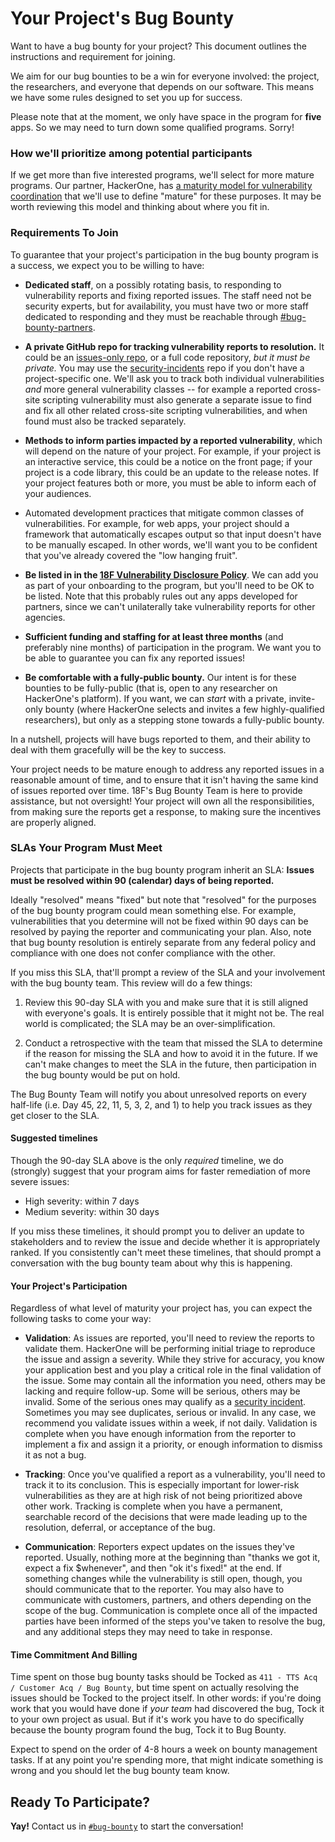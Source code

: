 # Your Project's Bug Bounty

Want to have a bug bounty for your project? This document outlines the
instructions and requirement for joining.

We aim for our bug bounties to be a win for everyone involved: the project, the
researchers, and everyone that depends on our software. This means we have some
rules designed to set you up for success.

Please note that at the moment, we only have space in the program for **five**
apps. So we may need to turn down some qualified programs. Sorry!

### How we'll prioritize among potential participants

If we get more than five interested programs, we'll select for more mature
programs. Our partner, HackerOne, has [a maturity model for vulnerability
coordination](https://www.hackerone.com/blog/vulnerability-coordination-maturity-model)
that we'll use to define "mature" for these purposes. It may be worth reviewing 
this model and thinking about where you fit in.

### Requirements To Join

To guarantee that your project's participation in the bug bounty program is a
success, we expect you to be willing to have:

* **Dedicated staff**, on a possibly rotating basis, to responding to vulnerability
reports and fixing reported issues. The staff need not be security experts, but
for availability, you must have two or more staff dedicated to responding and
they must be reachable through
[#bug-bounty-partners](https://gsa-tts.slack.com/messages/C5JQCD9PH).

* **A private GitHub repo for tracking vulnerability reports to resolution.** It
could be an [issues-only repo](https://help.github.com/articles/creating-an-issues-only-repository/), or a full code repository, *but it must be private.* You may use the [security-incidents](https://github.com/18F/security-incidents)
repo if you don't have a project-specific one.
We'll ask you to track both individual vulnerabilities *and* more general
vulnerability classes -- for example a reported cross-site scripting
vulnerability must also generate a separate issue to find and fix all other
related cross-site scripting vulnerabilities, and when found must also be
tracked separately.

* **Methods to inform parties impacted by a reported vulnerability**, which will
depend on the nature of your project. For example, if your project is an
interactive service, this could be a notice on the front page; if your project
is a code library, this could be an update to the release notes. If your
project features both or more, you must be able to inform each of your
audiences.

* Automated development practices that mitigate common classes of
vulnerabilities. For example, for web apps, your project should a framework that
automatically escapes output so that input doesn't have to be manually escaped.
In other words, we'll want you to be confident that you've already covered
the "low hanging fruit".

* **Be listed in in the [18F Vulnerability Disclosure
Policy](https://github.com/18F/vulnerability-disclosure-policy/blob/master/vulnerability-disclosure-policy.md)**. We can add you as part of your
onboarding to the program, but you'll need to be OK to be listed. Note that
this probably rules out any apps developed for partners, since we can't
unilaterally take vulnerability reports for other agencies.

* **Sufficient funding and staffing for at least three months** (and preferably
nine months) of participation in the program. We want you to be able to
guarantee you can fix any reported issues!

* **Be comfortable with a fully-public bounty.** Our intent is for these bounties
to be fully-public (that is, open to any researcher on HackerOne's platform).
If you want, we can _start_ with a private, invite-only bounty (where
HackerOne selects and invites a few highly-qualified researchers), but only
as a stepping stone towards a fully-public bounty.

In a nutshell, projects will have bugs reported to them, and their ability to
deal with them gracefully will be the key to success.

Your project needs to be mature enough to address any reported issues in a
reasonable amount of time, and to ensure that it isn't having the same kind of
issues reported over time. 18F's Bug Bounty Team is here to provide assistance,
but not oversight! Your project will own all the responsibilities, from making
sure the reports get a response, to making sure the incentives are properly
aligned.

### SLAs Your Program Must Meet

Projects that participate in the bug bounty program inherit an SLA: **Issues must
be resolved within 90 (calendar) days of being reported.** 

Ideally "resolved" means "fixed" but note that "resolved" for the purposes of 
the bug bounty program could mean something else. For example, vulnerabilities
that you determine will not be fixed within 90 days can be resolved by paying 
the reporter and communicating your plan. Also, note that bug bounty resolution
is entirely separate from any federal policy and compliance with one does not
confer compliance with the other.

If you miss this SLA, that'll prompt a review of the SLA and your involvement
with the bug bounty team. This review will do a few things:

1. Review this 90-day SLA with you and make sure that it is still aligned with
   everyone's goals. It is entirely possible that it might not be. The real
   world is complicated; the SLA may be an over-simplification.

2. Conduct a retrospective with the team that missed the SLA  to determine if
   the reason for missing the SLA and how to avoid it in the future. If we can't
   make changes to meet the SLA in the future, then participation in the bug
   bounty would be put on hold.

The Bug Bounty Team will notify you about unresolved reports on every half-life
(i.e. Day 45, 22, 11, 5, 3, 2, and 1) to help you track issues as they get
closer to the SLA.

#### Suggested timelines

Though the 90-day SLA above is the only _required_ timeline, we do (strongly)
suggest that your program aims for faster remediation of more severe issues:

* High severity: within 7 days
* Medium severity: within 30 days

If you miss these timelines, it should prompt you to deliver an update to
stakeholders and to review the issue and decide whether it is appropriately
ranked. If you consistently can't meet these timelines, that should prompt
a conversation with the bug bounty team about why this is happening.

#### Your Project's Participation

Regardless of what level of maturity your project has, you can expect the
following tasks to come your way:

* __Validation__: As issues are reported, you'll need to review the reports to
validate them. HackerOne will be performing initial triage to reproduce the
issue and assign a severity. While they strive for accuracy, you know your
application best and you play a critical role in the final validation of the issue.
Some may contain all the information you need, others may be lacking and require
follow-up. Some will be serious, others may be invalid.  Some of the serious
ones may qualify as a [security
incident](https://handbook.18f.gov/security-incidents/). Sometimes you may see
duplicates, serious or invalid. In any case, we recommend you validate issues
within a week, if not daily. Validation is complete when you have enough
information from the reporter to implement a fix and assign it a priority, or
enough information to dismiss it as not a bug.

* __Tracking__: Once you've qualified a report as a vulnerability, you'll
need to track it to its conclusion. This is especially important for
lower-risk vulnerabilities as they are at high risk of not being prioritized
above other work. Tracking is complete when you have a permanent, searchable
record of the decisions that were made leading up to the resolution, deferral,
or acceptance of the bug.

* __Communication__: Reporters expect updates on the issues they've
reported. Usually, nothing more at the beginning than "thanks we got it, expect a
fix $whenever", and then "ok it's fixed!" at the end. If something changes
while the vulnerability is still open, though, you should communicate that to
the reporter. You may also have to communicate with customers, partners, and
others depending on the scope of the bug. Communication is complete once all
of the impacted parties have been informed of the steps you've taken to resolve
the bug, and any additional steps they may need to take in response.

#### Time Commitment And Billing

Time spent on those bug bounty tasks should be Tocked as `411 - TTS Acq / Customer Acq / Bug Bounty`,
but time spent on actually resolving the issues should be Tocked to the project
itself. In other words: if you're doing work that you would have done if
_your team_ had discovered the bug, Tock it to your own project as usual.
But if it's work you have to do specifically because the bounty program found
the bug, Tock it to Bug Bounty.

Expect to spend on the order of 4-8 hours a week on bounty management
tasks. If at any point you're spending more, that might indicate something is
wrong and you should let the bug bounty team know.

## Ready To Participate?

**Yay!** Contact us in [`#bug-bounty`](https://gsa-tts.slack.com/messages/bug-bounty/) to start the conversation!
